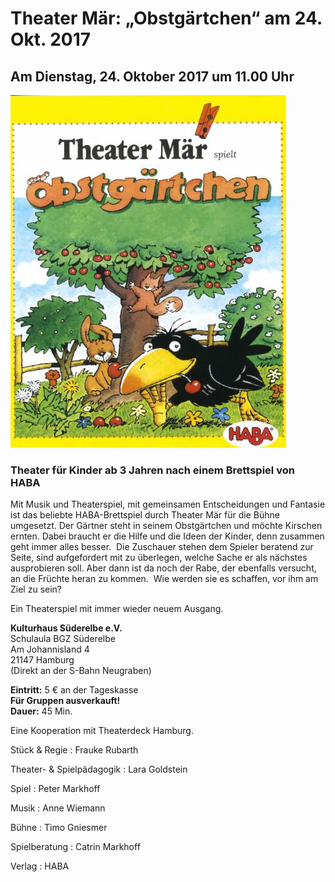 # Theater Mär: „Obstgärtchen“ am 24. Okt. 2017

## Am Dienstag, 24. Oktober 2017 um 11.00 Uhr

![](/img/wsb_441x564_Plakat_web.jpg)

### Theater für Kinder ab 3 Jahren nach einem Brettspiel von HABA

Mit Musik und Theaterspiel, mit gemeinsamen Entscheidungen und Fantasie ist das
beliebte HABA-Brettspiel durch Theater Mär für die Bühne umgesetzt. Der Gärtner
steht in seinem Obstgärtchen und möchte Kirschen ernten. Dabei braucht er die
Hilfe und die Ideen der Kinder, denn zusammen geht immer alles besser. 
Die Zuschauer stehen dem Spieler beratend zur Seite, sind aufgefordert mit zu
überlegen, welche Sache er als nächstes ausprobieren soll. Aber dann ist da noch
der Rabe, der ebenfalls versucht, an die Früchte heran zu kommen.  Wie werden sie
es schaffen, vor ihm am Ziel zu sein?

Ein Theaterspiel mit immer wieder neuem Ausgang.

**Kulturhaus Süderelbe e.V.**  
Schulaula BGZ Süderelbe  
Am Johannisland 4  
21147 Hamburg  
(Direkt an der S-Bahn Neugraben)  

**Eintritt:** 5 € an der Tageskasse  
**Für Gruppen ausverkauft!**  
**Dauer:** 45 Min.

Eine Kooperation mit Theaterdeck Hamburg.

Stück & Regie
:   Frauke Rubarth

Theater- & Spielpädagogik
:   Lara Goldstein

Spiel
:   Peter Markhoff

Musik
:   Anne Wiemann

Bühne
:   Timo Gniesmer

Spielberatung
:   Catrin Markhoff

Verlag
:   HABA
